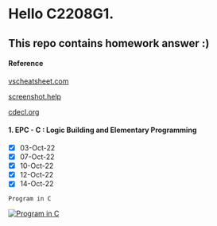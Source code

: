 # Hello C2208G1.

## This repo contains homework answer :)

#### Reference

[vscheatsheet.com]()

[screenshot.help]()

[cdecl.org]()

#### 1. EPC - C : Logic Building and Elementary Programming

- [X] 03-Oct-22
- [X] 07-Oct-22
- [X] 10-Oct-22
- [X] 12-Oct-22
- [X] 14-Oct-22

`Program in C`

[![Program in C](https://i3.ytimg.com/vi/tas0O586t80/maxresdefault.jpg)](https://www.youtube.com/watch?v=tas0O586t80)
